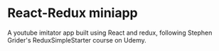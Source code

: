 # React-Redux miniapp
A youtube imitator app built using React and redux, following Stephen Grider's ReduxSimpleStarter course on Udemy.

```
